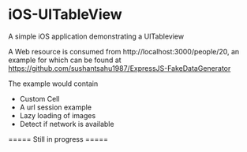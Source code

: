 # iOS-UITableView

A simple iOS application demonstrating a UITableview

A Web resource is consumed from http://localhost:3000/people/20, an example for which can be
found at https://github.com/sushantsahu1987/ExpressJS-FakeDataGenerator 

The example would contain
- Custom Cell
- A url session example
- Lazy loading of images
- Detect if network is available


===== Still in progress =====
